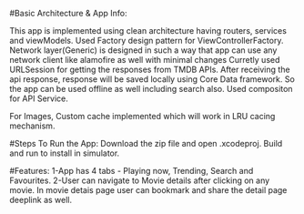 #Basic Architecture & App Info:

This app is implemented using clean architecture having routers, services and viewModels. Used Factory design pattern for ViewControllerFactory. 
Network layer(Generic) is designed in such a way that app can use any network client like alamofire as well with minimal changes Curretly used URLSession for getting the responses from TMDB APIs.
After receiving the api response, response will be saved locally using Core Data framework. So the app can be used offline as well including search also.
Used compositon for API Service.

For Images, Custom cache implemented which will work in LRU cacing mechanism.

#Steps To Run the App:
Download the zip file and open .xcodeproj. Build and run to install in simulator. 

#Features:
 1-App has 4 tabs - Playing now, Trending, Search and Favourites.
 2-User can navigate to Movie details after clicking on any movie. In movie detais page user can bookmark and share the detail page deeplink as well.
